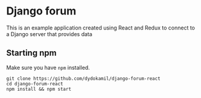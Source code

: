 # Django forum

This is an example application created using React and Redux to connect to a Django server that provides data

## Starting npm

Make sure you have `npm` installed.

    git clone https://github.com/dydokamil/django-forum-react
    cd django-forum-react
    npm install && npm start
